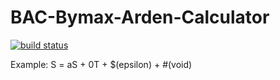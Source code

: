 # BAC-Bymax-Arden-Calculator 
[![build status](https://img.shields.io/teamcity/http/teamcity.jetbrains.com/s/bt345.svg)]()

Example: S = aS + 0T + $(epsilon) + #(void)
